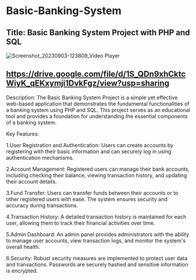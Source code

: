 # Basic-Banking-System

Title: Basic Banking System Project with PHP and SQL
---

![Screenshot_20230903-123809_Video Player](https://github.com/Pritam-Akatsuki/Basic-Banking-System/assets/136802288/3b5030bb-3dd8-47bc-9fce-133b95d8e608)

https://drive.google.com/file/d/1S_QDn9xhCktcWiyK_qEKxymji1DvkFgz/view?usp=sharing
---
Description:
The Basic Banking System Project is a simple yet effective web-based application that demonstrates the fundamental functionalities of a banking system using PHP and SQL. This project serves as an educational tool and provides a foundation for understanding the essential components of a banking system.

Key Features:

1.User Registration and Authentication: Users can create accounts by registering with their basic information and can securely log in using authentication mechanisms.

2.Account Management: Registered users can manage their bank accounts, including checking their balance, viewing transaction history, and updating their account details.

3.Fund Transfer: Users can transfer funds between their accounts or to other registered users with ease. The system ensures security and accuracy during transactions.

4.Transaction History: A detailed transaction history is maintained for each user, allowing them to track their financial activities over time.

5.Admin Dashboard: An admin panel provides administrators with the ability to manage user accounts, view transaction logs, and monitor the system's overall health.

6.Security: Robust security measures are implemented to protect user data and transactions. Passwords are securely hashed and sensitive information is encrypted.
